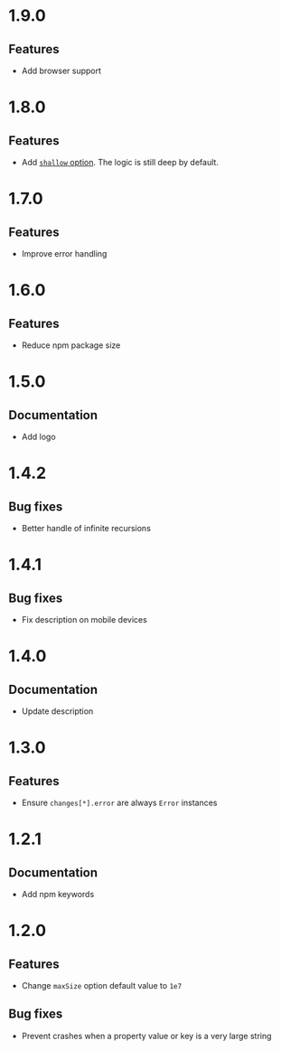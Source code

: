 # 1.9.0

## Features

- Add browser support

# 1.8.0

## Features

- Add [`shallow` option](README.md#shallow). The logic is still deep by default.

# 1.7.0

## Features

- Improve error handling

# 1.6.0

## Features

- Reduce npm package size

# 1.5.0

## Documentation

- Add logo

# 1.4.2

## Bug fixes

- Better handle of infinite recursions

# 1.4.1

## Bug fixes

- Fix description on mobile devices

# 1.4.0

## Documentation

- Update description

# 1.3.0

## Features

- Ensure `changes[*].error` are always `Error` instances

# 1.2.1

## Documentation

- Add npm keywords

# 1.2.0

## Features

- Change `maxSize` option default value to `1e7`

## Bug fixes

- Prevent crashes when a property value or key is a very large string
